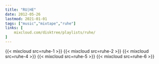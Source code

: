 ```yaml
---
title: "RU|HE"
date: 2012-05-26
lastmod: 2021-01-01
tags: ["music","mixtape","ruhe"]
links: [
	mixcloud.com/disktree/playlists/ruhe/
]
---
```

{{< mixcloud src=ruhe-1 >}}
{{< mixcloud src=ruhe-2 >}}
{{< mixcloud src=ruhe-4 >}}
{{< mixcloud src=ruhe-5 >}}
{{< mixcloud src=ruhe-6 >}}
